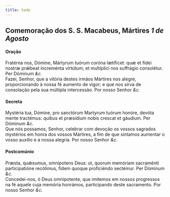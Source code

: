 ```yaml
---
title: todo
---
```

<h2 class="text-center">Comemoração dos S. S. Macabeus, Mártires <em>1 de Agosto</em></h2>

<h4 class="text-center">Oração</h4>
<div class="container-fluid">
<div class="row">
<div class="dropcap text-justify">
Fratérna nos, Dómine, Mártyrum tuórum coróna lætíficet: quæ et fídei nostræ prǽbeat increménta virtútum; et multíplici nos suffrágio consolétur. Per Dóminum <em>&c.</em>
</div>
<div class="dropcap text-justify">
Fazei, Senhor, que a vitória destes irmãos Mártires nos alegre, proporcionando à nossa fé aumento de vigor; e que nos sirva de consolação pela sua múltipla intercessão. Por nosso Senhor <em>&c.</em>
</div>
</div>
</div>

<h4 class="text-center">Secreta</h4>
<div class="container-fluid">
<div class="row">
<div class="dropcap text-justify">
Mystéria tua, Dómine, pro sanctórum Martyrum tuórum honóre, devóta mente tractémus: quibus et præsídium nobis crescat et gáudium. Per Dóminum <em>&c.</em>
</div>
<div class="dropcap text-justify">
Que nós possamos, Senhor, celebrar com devoção os vossos sagrados mystérios em honra dos vossos Mártires, a fim de que sintamos aumentar o vosso auxílio e a nossa alegria. Por nosso Senhor <em>&c.</em>
</div>
</div>
</div>

<h4 class="text-center">Postcomúnio</h4>
<div class="container-fluid">
<div class="row">
<div class="dropcap text-justify">
Præsta, quǽsumus, omnípotens Deus: ut, quorum memóriam sacraménti participatióne recólimus, fidem quoque proficiéndo sectémur. Per Dóminum <em>&c.</em>
</div>
<div class="dropcap text-justify">
Concedei-nos, ó Deus omnipotente, que imitemos em nossos progressos na fé aquele cuja memória honrámos, participando deste sacramento. Por nosso Senhor <em>&c.</em>
</div>
</div>
</div>